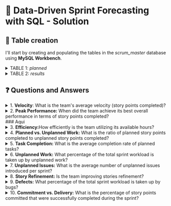 # 📌 Data-Driven Sprint Forecasting with SQL - Solution

## 📝 Table creation

I'll start by creating and populating the tables in the _scrum_master_ database using **MySQL Workbench**.

<details>
  <summary>TABLE 1: <i>planned</i></summary>
  
````sql
CREATE TABLE scrum_master.planned (
  sprint_id INT NOT NULL,
  team_hours INT NOT NULL,
  planned_issues INT NOT NULL,
  planned_sp INT NOT NULL,
  PRIMARY KEY (sprint_id)
);

INSERT INTO scrum_master.planned (
  sprint_id,
  team_hours,
  planned_issues,
  planned_sp
  )
VALUES
  (41, 535, 16, 104),
  (42, 513, 16, 108),
  (43, 374, 12, 80),
  (44, 411, 14, 89),
  (45, 397, 14, 95),
  (46, 437, 16, 98),
  (47, 435, 17, 112),
  (48, 334, 14, 82),
  (49, 453, 19, 105),
  (50, 527, 23, 123),
  (51, 343, 16, 98),
  (52, 399, 19, 120),
  (53, 402, 20, 115),
  (54, 314, 16, 83),
  (55, 520, 21, 107),
  (56, 535, 23, 102),
  (57, 378, 19, 79),
  (58, 311, 14, 77),
  (59, 549, 21, 103),
  (60, 522, 21, 113),
  (61, 515, 26, 136),
  (62, 449, 19, 84),
  (63, 509, 18, 65),
  (64, 394, 13, 57),
  (65, 431, 17, 67),
  (66, 364, 11, 61);
````

</details>

<details>
  <summary>TABLE 2: <i>results</i></summary>
  
````sql
 CREATE TABLE scrum_master.results (
  sprint_id INT NOT NULL,
  planned_issues_done INT NOT NULL,
  unplanned_issues_done INT NOT NULL,
  bugs_issues INT NOT NULL,
  planned_sp_done INT NOT NULL,
  unplanned_sp_done INT NOT NULL,
  bugs_sp INT NOT NULL,
  PRIMARY KEY (sprint_id)
);

INSERT INTO scrum_master.results (
  sprint_id,
  planned_issues_done,
  unplanned_issues_done,
  bugs_issues,
  planned_sp_done,
  unplanned_sp_done,
  bugs_sp
  )
VALUES
  (41, 10, 7, 0, 63, 28, 0),
  (42, 11, 6, 1, 64, 25, 3),
  (43, 11, 6, 2, 45, 22, 5),
  (44, 11, 8, 1, 48, 27, 2),
  (45, 12, 5, 3, 59, 15, 6),
  (46, 8, 4, 1, 65, 19, 8),
  (47, 12, 4, 2, 71, 14, 3),
  (48, 13, 6, 4, 58, 9, 12),
  (49, 8, 8, 5, 75, 17, 12),
  (50, 16, 4, 5, 81, 29, 15),
  (51, 10, 5, 3, 48, 25, 14),
  (52, 16, 2, 2, 80, 6, 6),
  (53, 17, 3, 4, 76, 13, 8),
  (54, 14, 4, 6, 59, 12, 8),
  (55, 18, 3, 4, 102, 17, 12),
  (56, 20, 4, 1, 96, 23, 5),
  (57, 16, 2, 4, 78, 23, 12),
  (58, 9, 2, 1, 64, 28, 3),
  (59, 15, 7, 5, 95, 23, 10),
  (60, 12, 4, 2, 78, 21, 8),
  (61, 21, 5, 3, 115, 22, 7),
  (62, 10, 3, 2, 54, 9, 5),
  (63, 6, 4, 1, 58, 14, 3),
  (64, 12, 3, 1, 52, 9, 6),
  (65, 8, 2, 3, 57, 6, 5),
  (66, 5, 2, 2, 57, 4, 6);
````
</details>

## ❓ Questions and Answers

<details>
  <summary>1. <b>Velocity</b>: What is the team's average velocity (story points completed)?</summary>
<br>

- Taking in account all the springs:

  ````sql
  SELECT COUNT(sprint_id) AS Sprints, ROUND(AVG(planned_sp_done + unplanned_sp_done)) AS Avg_SP_Done
  FROM results;
  ````
  ![image](https://github.com/user-attachments/assets/91a2acc2-8327-4a7f-990b-3be3a28e5c46)
  
  There are 26 sprints in total, and **the overall average story points done are 87**. 

- Considering only the last 5 sprints:

  ````sql
  SELECT ROUND(AVG(planned_sp_done + unplanned_sp_done)) AS Avg_SP_Done
  FROM results
  WHERE sprint_id >= (
      SELECT MAX(sprint_id) - 4
      FROM results
      );
  ````
  ![image](https://github.com/user-attachments/assets/713df9e7-f33e-4900-8575-92a781a7dda3)
  
  In this case, **the average story points done are 64**.

***

</details>
<details>
  <summary>2. <b>Peak Performance:</b> When did the team achieve its best overall performance in terms of story points completed?</summary>
<br>
  
- Taking in account all the springs:
  
  ````sql
  SELECT sprint_id AS Sprint, (planned_sp_done + unplanned_sp_done) AS Total_SP
  FROM results
  ORDER BY Total_SP DESC
  LIMIT 1;
  ````
  ![image](https://github.com/user-attachments/assets/425fe96b-e07c-48de-a49e-e214994a2616)
  
  The team achieved its best overall performance in **sprint 61 with 137 story points**.

- Considering only the last 5 sprints:
  
  ````sql
  SELECT sprint_id AS Sprint,  (planned_sp_done + unplanned_sp_done) AS Total_SP
  FROM results
  WHERE sprint_id >= (
    SELECT MAX(sprint_id) - 4
    FROM results
    )
  ORDER BY Total_SP DESC
  LIMIT 1;
  ````
  ![image](https://github.com/user-attachments/assets/043528a0-b16a-4d97-900a-4754bb904f95)
  
  Regarding only the last 5 sprints, the team achieved its best performance in **sprint 63 with 72 story points**.

***
</details>
### Aqui
<details>
  <summary>3. <b>Efficiency:</b>How efficiently is the team utilizing its available hours?</summary>
<br>

- First of all, I will calculate which sprints were the most and least efficient by dividing the total story points by the team hours. I'll also find the average efficiency.
  
   - **Min Effinciency**
      ````sql
      SELECT results.sprint_id AS sprint, ROUND((planned_sp_done + unplanned_sp_done) / (team_hours),3) AS Min_Efficiency
      FROM results
      JOIN planned ON results.sprint_id = planned.sprint_id
      GROUP BY sprint
      ORDER BY Min_Efficiency ASC
      LIMIT 1;
      ````
      ![image](https://github.com/user-attachments/assets/0efb3a71-5061-42db-8cab-f304a06be630)

       _Min efficiency_: At sprint 62, having 0.1403 story points per hour.
   
   - **Max Efficiency**
 
      ````sql
      SELECT results.sprint_id AS sprint, ROUND((planned_sp_done + unplanned_sp_done) / (team_hours),3) AS Max_Efficiency
      FROM results
      JOIN planned ON results.sprint_id = planned.sprint_id
      GROUP BY sprint
      ORDER BY Max_Efficiency DESC
      LIMIT 1;
      ````
      ![image](https://github.com/user-attachments/assets/c0b1c064-7fee-4cbe-aa9b-aae8a45946f1)
      
      _Max efficiency_: At sprint 58, having 0.296 story points per hour.
     
   - **Avg Efficiency** 

      ````sql
      SELECT ROUND(AVG(planned_sp_done + unplanned_sp_done) / AVG(team_hours), 3) AS Avg_Efficiency
      FROM results
      JOIN planned ON results.sprint_id = planned.sprint_id;
      ````
      ![image](https://github.com/user-attachments/assets/617d39a5-b08d-4a5a-ac98-2a4e2f4a7973)
      
      _Avg efficiency_: On average, the team does 0.199 story points per hour.

- Now I will calculate average sprint efficiency by dividing total story points by team hours:
  
````sql
SELECT ROUND(SUM(planned_sp_done + unplanned_sp_done) / SUM(team_hours), 3) AS Avg_Efficiency
FROM results
JOIN planned ON results.sprint_id = planned.sprint_id
GROUP BY Avg_Efficiency;
````
![image](https://github.com/user-attachments/assets/5446861a-f5b2-452c-8ab4-5b6d6cccf26d)

**Average efficiency** 0.296.

***
</details>
<details>
  <summary>4. <b>Planned vs. Unplanned Work:</b> What is the ratio of planned story points completed to unplanned story points completed?</summary>
<br>
To ask this question, we are going to 

</details>
<details>
  <summary>5. <b>Task Completion:</b> What is the average completion rate of planned tasks?</summary>
<br>
To ask this question, we are going to 
<br>
</details>
<details>
  <summary>6. <b>Unplanned Work:</b> What percentage of the total sprint workload is taken up by unplanned work?</summary>
<br>
To ask this question, we are going to 
<br>
</details>
<details>
  <summary>7. <b>Unplanned Issues:</b> What is the average number of unplanned issues introduced per sprint?</summary>
<br>
To ask this question, we are going to 
<br>
</details>
<details>
  <summary>8. <b>Story Refinement:</b> Is the team improving stories refinement?</summary>
<br>
To ask this question, we are going to 
<br>
</details>
<details>
  <summary>9. <b>Defects:</b> What percentage of the total sprint workload is taken up by bugs?</summary>
<br>
To ask this question, we are going to 
<br>
</details>
<details>
  <summary>10. <b>Commitment vs. Delivery:</b> What is the percentage of story points committed that were successfully completed during the sprint?</summary>
<br>
To ask this question, we are going to 
<br>
</details>
